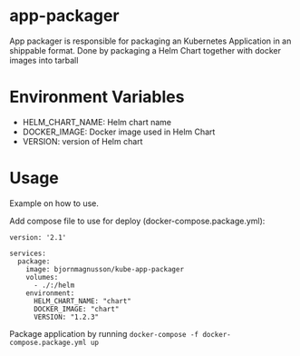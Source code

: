 app-packager
===========

App packager is responsible for packaging an Kubernetes Application in an shippable format.
Done by packaging a Helm Chart together with docker images into tarball

Environment Variables
===========
- HELM_CHART_NAME: Helm chart name
- DOCKER_IMAGE: Docker image used in Helm Chart
- VERSION: version of Helm chart

Usage
===========
Example on how to use.

Add compose file to use for deploy (docker-compose.package.yml):
```Docker
version: '2.1'

services:
  package:
    image: bjornmagnusson/kube-app-packager
    volumes:
      - ./:/helm
    environment:
      HELM_CHART_NAME: "chart"
      DOCKER_IMAGE: "chart"     
      VERSION: "1.2.3"
```

Package application by running `docker-compose -f docker-compose.package.yml up`
